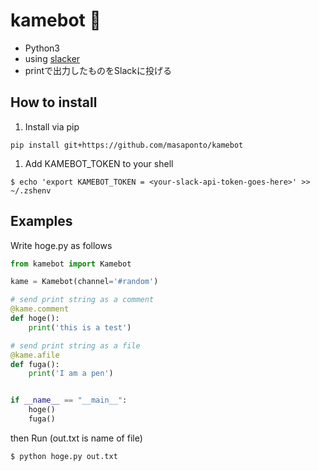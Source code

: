 # kamebot :turtle:
- Python3
- using [slacker](https://github.com/os/slacker)
- printで出力したものをSlackに投げる 



## How to install 
1.   Install via pip  
```
pip install git+https://github.com/masaponto/kamebot  
```
1.  Add KAMEBOT_TOKEN to your shell  
```
$ echo 'export KAMEBOT_TOKEN = <your-slack-api-token-goes-here>' >> ~/.zshenv
```

## Examples

Write hoge.py as follows

```python
from kamebot import Kamebot

kame = Kamebot(channel='#random')

# send print string as a comment
@kame.comment
def hoge():
    print('this is a test')

# send print string as a file
@kame.afile
def fuga():
    print('I am a pen')


if __name__ == "__main__":
    hoge()
    fuga()
```

then Run (out.txt is name of file)
```
$ python hoge.py out.txt
```
